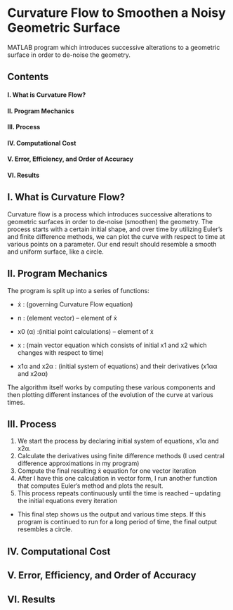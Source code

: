 # Curvature Flow to Smoothen a Noisy Geometric Surface
MATLAB program which introduces successive alterations to a geometric surface in order to de-noise the geometry.

## Contents
#### I. What is Curvature Flow?
#### II. Program Mechanics
#### III. Process
#### IV. Computational Cost
#### V. Error, Efficiency, and Order of Accuracy
#### VI. Results

## I. What is Curvature Flow?
Curvature flow is a process which introduces successive alterations to geometric surfaces in order to de-noise (smoothen) the geometry.
The process starts with a certain initial shape, and over time by utilizing Euler’s and finite difference methods, we can plot the curve  with respect to time at various points on a parameter. Our end result should resemble a smooth and uniform surface, like a circle. 

## II. Program Mechanics
The program is split up into a series of functions:
* ẋ : (governing Curvature Flow equation)

* n :  (element vector) – element of ẋ

* x0 (α) :(initial point calculations) – element of ẋ 

* x : (main vector equation which consists of initial x1 and x2 which changes with respect to time)

* x1α and x2α :  (initial system of equations) and their derivatives (x1αα and x2αα)

The algorithm itself works by computing these various components and then plotting different instances of the evolution of the curve at various times. 

## III. Process
1. We start the process by declaring initial system of equations, x1α and x2α.
2. Calculate the derivatives using finite difference methods (I used central difference approximations in my program) 
3. Compute the final resulting ẋ equation for one vector iteration 
4. After I have this one calculation in vector form, I run another function that computes Euler’s method and plots the result.
5. This process repeats continuously until the time is reached – updating the initial equations every iteration
* This final step shows us the output and various time steps. If this program is continued to run for a long period of time, the final output resembles a circle. 

## IV. Computational Cost

## V. Error, Efficiency, and Order of Accuracy

## VI. Results
